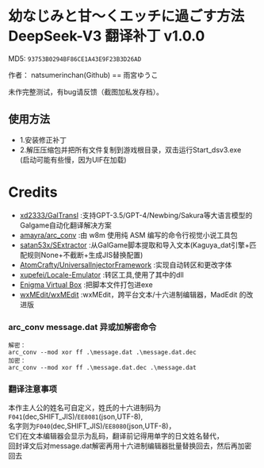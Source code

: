 # 幼なじみと甘～くエッチに過ごす方法 DeepSeek-V3 翻译补丁 v1.0.0

MD5: `93753B0294BF86CE1A43E9F23B3D26AD`

作者： natsumerinchan(Github) == 雨宮ゆうこ

未作完整测试，有bug请反馈（截图加私发存档）。

## 使用方法
- 1.安装修正补丁
- 2.解压压缩包并把所有文件复制到游戏根目录，双击运行Start_dsv3.exe<br>(启动可能有些慢，因为UIF在加载)

# Credits

- [xd2333/GalTransl](https://github.com/xd2333/GalTransl.git) :支持GPT-3.5/GPT-4/Newbing/Sakura等大语言模型的Galgame自动化翻译解决方案
- [amayra/arc_conv](https://github.com/amayra/arc_conv.git) :由 w8m 使用纯 ASM 编写的命令行视觉小说工具包
- [satan53x/SExtractor](https://github.com/satan53x/SExtractor.git) :从GalGame脚本提取和导入文本(Kaguya_dat引擎+匹配规则None+不截断+生成JIS替换配置)
- [AtomCrafty/UniversalInjectorFramework](https://github.com/AtomCrafty/UniversalInjectorFramework.git) :实现自动转区和更改字体
- [xupefei/Locale-Emulator](https://github.com/xupefei/Locale-Emulator.git) :转区工具,使用了其中的dll
- [Enigma Virtual Box](https://enigmaprotector.com/assets/files/enigmavb.exe) :把脚本文件打包进exe
- [wxMEdit/wxMEdit](https://github.com/wxMEdit/wxMEdit.git) :wxMEdit，跨平台文本/十六进制编辑器，MadEdit 的改进版

### arc_conv message.dat 异或加解密命令
```
解密：
arc_conv --mod xor ff .\message.dat .\message.dat.dec
加密：
arc_conv --mod xor ff .\message.dat.dec .\message.dat
```

### 翻译注意事项
本作主人公的姓名可自定义，姓氏的十六进制码为`F041`(dec,SHIFT_JIS)/`EE8081`(json,UTF-8),<br>
名字则为`F040`(dec,SHIFT_JIS)/`EE8080`(json,UTF-8)，<br>
它们在文本编辑器会显示为乱码，翻译前记得用单字的日文姓名替代，<br>
回封译文后对message.dat解密再用十六进制编辑器批量替换回去，然后再加密回去
